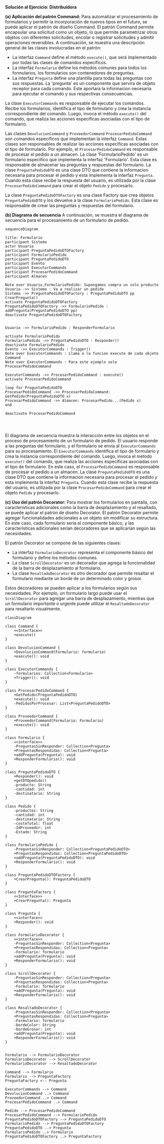 **Solución al Ejercicio: Distribuidora**

**(a) Aplicación del patrón Command:**
Para automatizar el procesamiento de formularios y permitir la incorporación de nuevos tipos en el futuro, se puede aplicar el patrón de diseño Command. El patrón Command permite encapsular una solicitud como un objeto, lo que permite parametrizar otros objetos con diferentes solicitudes, encolar o registrar solicitudes y admitir operaciones reversibles.
 A continuación, se muestra una descripción general de las clases involucradas en el patrón:


- La interfaz `Command` define el método `execute()`, que será implementado por todas las clases de comandos específicos.
- La interfaz `Formulario` define los métodos comunes para todos los formularios, los formularios son contenedores de preguntas.
- La interfaz `Pregunta` define una plantilla para todas las preguntas con sus respuestas. La 'pregunta' es un componente que servira de objeto receptor para cada comando. Este aportara la informacion necesaria para ejecutar el comando y sus respectivas consecuencias.


La clase `ExecutorCommands` es responsable de ejecutar los comandos. Recibe los formularios, identifica el tipo de formulario y crea la instancia correspondiente del comando. Luego, invoca el método `execute()` del comando, que realiza las acciones específicas asociadas con el tipo de formulario.

Las clases `DevolucionCommand` y `ProveedorCommand` `ProcesarPedidoCommand` son comandos específicos que implementan la interfaz `Command`. Estas clases son responsables de realizar las acciones específicas asociadas con el tipo de formulario. Por ejemplo, el `ProcesarPedidoCommand` es responsable de procesar el pedido a un almacen. La clase 'FormularioPedido' es un formulario especifico que implementa la interfaz 'Formulario'. Esta clase es responsable de almacenar las preguntas y respuestas del formulario.
La clase `PreguntaPedidoDTO` es una clase DTO que contiene la informacion necesaria para procesar el pedido y esta implementa la interfaz `Pregunta`. Cuando esta clase recibe la respuesta del usuario, es utilizada por la clase `ProcesarPedidoCommand` para crear el objeto `Pedido` y procesarlo.

La clase `PreguntaPedidoDTOFactory` es una clase Factory que crea objetos `PreguntaPedidoDTO` y los devuelve a la clase `FormularioPedido`. Esta clase es responsable de crear las preguntas y respuestas del formulario.

**(b) Diagrama de secuencia**
A continuación, se muestra el diagrama de secuencia para el procesamiento de un formulario de pedido.
```mermaid
sequenceDiagram

title: Formulario
participant Sistema
actor Usuario
participant PreguntaPedidoDTOFactory
participant FormularioPedido
participant PreguntaPedidoDTO
participant Evento
participant ExecutorCommands
participant ProcesarPedidoCommand
participant Almacen

Note over Usuario,FormularioPedido: Supongamos compra un solo producto
Usuario ->> Sistema : Va a realizar un pedido
Sistema ->> PreguntaPedidoDTOFactory : PreguntaPedidoDTO pp CrearPregunta()
activate PreguntaPedidoDTOFactory
PreguntaPedidoDTOFactory ->> FormularioPedido : addPregunta(PreguntaPedidoDTO pp)
deactivate PreguntaPedidoDTOFactory


Usuario ->> FormularioPedido : ResponderFormulario

activate FormularioPedido
FormularioPedido ->> PreguntaPedidoDTO : Responder()
deactivate FormularioPedido
Evento ->> ExecutorCommands : Trigger()
Note over ExecutorCommands : Llama a la funcion execute de cada objeto Command
Note over ExecutorCommands : Para este ejemplo solo ProcesarPedidoCommand

ExecutorCommands ->> ProcesarPedidoCommand : execute()
activate ProcesarPedidoCommand

loop for PreguntaPedidoDTO
ProcesarPedidoCommand ->> ProcesarPedidoCommand: GetPedido(PreguntaPedidoDTO x)
ProcesarPedidoCommand ->> Almacen: ProcesarPedido...(Pedido x)
end

deactivate ProcesarPedidoCommand




```

 El diagrama de secuencia muestra la interacción entre los objetos en el proceso de procesamiento de un formulario de pedido. El usuario responde a las preguntas del formulario, y el formulario se envía al `ExecutorCommands` para su procesamiento. El `ExecutorCommands` identifica el tipo de formulario y crea la instancia correspondiente del comando. Luego, invoca el método `execute()` del comando, que realiza las acciones específicas asociadas con el tipo de formulario. En este caso, el `ProcesarPedidoCommand` es responsable de procesar el pedido a un almacen. La clase `PreguntaPedidoDTO` es una clase DTO que contiene la informacion necesaria para procesar el pedido y esta implementa la interfaz `Pregunta`. Cuando esta clase recibe la respuesta del usuario, es utilizada por la clase `ProcesarPedidoCommand` para crear el objeto `Pedido` y procesarlo.


**(c) Uso del patrón Decorator:**
Para mostrar los formularios en pantalla, con características adicionales como la barra de desplazamiento y el resaltado, se puede aplicar el patrón de diseño Decorator. El patrón Decorator permite agregar funcionalidades adicionales a un objeto sin modificar su estructura. En este caso, cada formulario sería el componente básico, y las características adicionales serían decoradores que se aplicarían según las necesidades.

El patrón Decorator se compone de las siguientes clases:

- La interfaz `FormularioDecorator` representa el componente básico del formulario y define los métodos comunes.
- La clase `ScrollDecorator` es un decorador que agrega la funcionalidad de la barra de desplazamiento al formulario.
- La clase `ResaltadoDecorator` es otro decorador que permite resaltar el formulario mediante un borde de un determinado color y grosor.

Estos decoradores se pueden aplicar a los formularios según sus necesidades. Por ejemplo, un formulario largo puede usar el `ScrollDecorator` para agregar una barra de desplazamiento, mientras que un formulario importante o urgente puede utilizar el `ResaltadoDecorator` para resaltarlo visualmente.

```mermaid
classDiagram

class Command {
    <<Interface>>
    +execute()
}

class DevolucionCommand {
    +DevolucionCommand(Formulario: formulario)
    +execute(): void
}

class ExecutorCommands {
    -formularios: Collection<Formulario>
    +Trigger(): void
}

class ProcesarPedidoCommand {
    +GetPedido(PreguntaPedidoDTO)
    +execute(): void
    -PedidosPorProcesar: List<PreguntaPedidoDTO>
}

class ProveedorCommand {
    +ProveedorCommand(Formulario: Formulario)
    +execute(): void
}

class Formulario {
    <<interface>>
    -PreguntasSinResponder: Collection<Pregunta>
    +PreguntasRespondidas: Collection<Pregunta>
    +addPregunta(Pregunta): void
    +ResponderFormulario(): void
}

class PreguntaPedidoDTO {
    +Responder(): void
    +getDTOpedido()
    -producto: String
    -cantidad: int
    -destinatario: String
}

class Pedido {
    -productos: String
    -cantidad: int
    -destinatario: String
    -costeTotal: float
    -IdProveedor: int
    -Estado: String
}

class FormularioPedido {
    -PreguntasSinResponder: Collection<PreguntaPedidoDTO>
    +PreguntasRespondidas: Collection<PreguntaPedidoDTO>
    +addPregunta(PreguntaPedidoDTO): void
    +ResponderFormulario(): void
}

class PreguntaPedidoDTOFactory {
    +CrearPregunta(): PreguntaPedidoDTO
}

class PreguntaFactory {
    <<Interface>>
    +CrearPregunta(): Pregunta
}

class Pregunta {
    <<interface>>
    +Responder(): void
}

class FormularioDecorator {
    <<interface>>
    -PreguntasSinResponder: Collection<Pregunta>
    +PreguntasRespondidas: Collection<Pregunta>
    -Formulario: formulario
    +addPregunta(Pregunta): void
    +ResponderFormulario(): void
}

class ScrollDecorator {
    -PreguntasSinResponder: Collection<Pregunta>
    +PreguntasRespondidas: Collection<Pregunta>
    -Formulario: formulario
    +addPregunta(Pregunta): void
    +ResponderFormulario(): void
}

class ResaltadoDecorator {
    -PreguntasSinResponder: Collection<Pregunta>
    +PreguntasRespondidas: Collection<Pregunta>
    -Formulario: formulario
    -bordeColor: String
    -bordeGrosor: int
    +addPregunta(Pregunta): void
    +ResponderFormulario(): void
}


Formulario --> FormularioDecorator
FormularioDecorator --> ScrollDecorator
FormularioDecorator --> ResaltadoDecorator

Command --> Formulario
Formulario --> PreguntaFactory
PreguntaFactory <-- Pregunta

ExecutorCommands --> Command
DevolucionCommand ..> Command
ProveedorCommand ..> Command
ProcesarPedidoCommand ..> Command

Pedido --> ProcesarPedidoCommand
ProcesarPedidoCommand --> FormularioPedido
PreguntaPedidoDTOFactory --> PreguntaPedidoDTO
FormularioPedido --> PreguntaPedidoDTOFactory
PreguntaPedidoDTO ..> Pregunta
FormularioPedido ..> Formulario
PreguntaPedidoDTOFactory ..> PreguntaFactory


```
